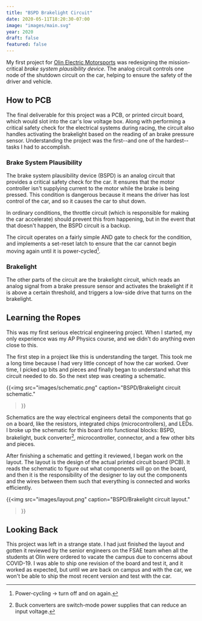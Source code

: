 ```yaml
---
title: "BSPD Brakelight Circuit"
date: 2020-05-11T18:20:30-07:00
image: "images/main.svg"
year: 2020
draft: false
featured: false
---
```


My first project for [Olin Electric Motorsports](https://www.olinelectricmotorsports.com) was redesigning the mission-critical _brake system plausibility device_. The analog circuit controls one node of the shutdown circuit on the car, helping to ensure the safety of the driver and vehicle.

<!-- more -->

## How to PCB

The final deliverable for this project was a PCB, or printed circuit board, which would slot into the car's low voltage box. Along with performing a critical safety check for the electrical systems during racing, the circuit also handles activating the brakelight based on the reading of an brake pressure sensor. Understanding the project was the first--and one of the hardest--tasks I had to accomplish.

### Brake System Plausibility

The brake system plausibility device (BSPD) is an analog circuit that provides a critical safety check for the car. It ensures that the motor controller isn't supplying current to the motor while the brake is being pressed. This condition is dangerous because it means the driver has lost control of the car, and so it causes the car to shut down.

In ordinary conditions, the throttle circuit (which is responsible for making the car accelerate) should prevent this from happening, but in the event that that doesn't happen, the BSPD circuit is a backup.

The circuit operates on a fairly simple AND gate to check for the condition, and implements a set-reset latch to ensure that the car cannot begin moving again until it is power-cycled[^1].

[^1]: Power-cycling -> turn off and on again.

### Brakelight

The other parts of the circuit are the brakelight circuit, which reads an analog signal from a brake pressure sensor and activates the brakelight if it is above a certain threshold, and triggers a low-side drive that turns on the brakelight.

## Learning the Ropes

This was my first serious electrical engineering project. When I started, my only experience was my AP Physics course, and we didn't do anything even close to this.

The first step in a project like this is understanding the target. This took me a long time because I had very little concept of how the car worked. Over time, I picked up bits and pieces and finally began to understand what this circuit needed to do. So the next step was creating a schematic.

{{<img
    src="images/schematic.png"
    caption="BSPD/Brakelight circuit schematic."
>}}

Schematics are the way electrical engineers detail the components that go on a board, like the resistors, integrated chips (microcontrollers), and LEDs. I broke up the schematic for this board into functional blocks: BSPD, brakelight, buck converter[^2], microcontroller, connector, and a few other bits and pieces.

[^2]: Buck converters are switch-mode power supplies that can reduce an input voltage.

After finishing a schematic and getting it reviewed, I began work on the layout. The layout is the design of the actual printed circuit board (PCB). It reads the schematic to figure out what components will go on the board, and then it is the responsibility of the designer to lay out the components and the wires between them such that everything is connected and works efficiently.

{{<img
    src="images/layout.png"
    caption="BSPD/Brakelight circuit layout."
>}}

## Looking Back

This project was left in a strange state. I had just finished the layout and gotten it reviewed by the senior engineers on the FSAE team when all the students at Olin were ordered to vacate the campus due to concerns about COVID-19. I was able to ship one revision of the board and test it, and it worked as expected, but until we are back on campus and with the car, we won't be able to ship the most recent version and test with the car.
